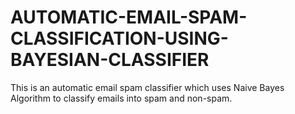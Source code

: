 # AUTOMATIC-EMAIL-SPAM-CLASSIFICATION-USING-BAYESIAN-CLASSIFIER
This is an automatic email spam classifier which uses Naive Bayes Algorithm to classify emails into spam and non-spam.
